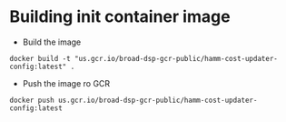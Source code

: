 # Building init container image

* Build the image
```
docker build -t "us.gcr.io/broad-dsp-gcr-public/hamm-cost-updater-config:latest" .
```
* Push the image ro GCR
```
docker push us.gcr.io/broad-dsp-gcr-public/hamm-cost-updater-config:latest
```